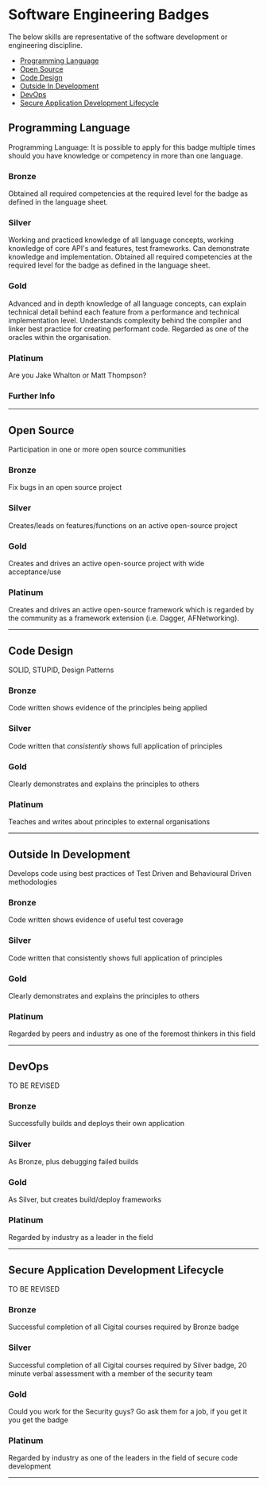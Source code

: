 # Software Engineering Badges

The below skills are representative of the software development or engineering discipline.

- [Programming Language][1]
- [Open Source][2]
- [Code Design][4]
- [Outside In Development][11]
- [DevOps][12]
- [Secure Application Development Lifecycle][13]


## Programming Language
Programming Language: It is possible to apply for this badge multiple times should you have knowledge or competency in more than one language.
### Bronze
Obtained all required competencies at the required level for the badge as defined in the language sheet.
### Silver
Working and practiced knowledge of all language concepts, working knowledge of core API's and features, test frameworks. Can demonstrate knowledge and implementation. Obtained all required competencies at the required level for the badge as defined in the language sheet.
### Gold
Advanced and in depth knowledge of all language concepts, can explain technical detail behind each feature from a performance and technical implementation level. Understands complexity behind the compiler and linker best practice for creating performant code.  Regarded as one of the oracles within the organisation.
### Platinum
Are you Jake Whalton or Matt Thompson?
### Further Info


----
## Open Source
 Participation in one or more open source communities
### Bronze
Fix bugs in an open source project
### Silver
Creates/leads on features/functions on an active open-source project
### Gold
Creates and drives an active open-source project with wide acceptance/use
### Platinum
Creates and drives an active open-source framework which is regarded by the community as a framework extension (i.e. Dagger,  AFNetworking).

----
## Code Design
 SOLID, STUPID, Design Patterns
### Bronze
Code written shows evidence of the principles being applied
### Silver
Code written that *consistently* shows full application of principles
### Gold
Clearly demonstrates and explains the principles to others
### Platinum
Teaches and writes about principles to external organisations

----
## Outside In Development
Develops code using best practices of Test Driven and Behavioural Driven methodologies
### Bronze
Code written shows evidence of useful test coverage
### Silver
Code written that consistently shows full application of principles
### Gold
Clearly demonstrates and explains the principles to others
### Platinum
Regarded by peers and industry as one of the foremost thinkers in this field

----
## DevOps
TO BE REVISED
### Bronze
Successfully builds and deploys their own application
### Silver
As Bronze, plus debugging failed builds
### Gold
As Silver, but creates build/deploy frameworks
### Platinum
Regarded by industry as a leader in the field

----
## Secure Application Development Lifecycle
TO BE REVISED
### Bronze
Successful completion of all Cigital courses required by Bronze badge
### Silver
Successful completion of all Cigital courses required by Silver badge, 20 minute verbal assessment with a member of the security team
### Gold
Could you work for the Security guys? Go ask them for a job, if you get it you get the badge
### Platinum
Regarded by industry as one of the leaders in the field of secure code development

----

[1]:	#programming-language
[2]:	#open-source
[3]:	#participation
[4]:	#solid
[5]:	#collaboration
[6]:	#initiative
[7]:	#technical-leadership
[8]:	#technical%20-design-authority
[9]:	#agility
[10]:	#innovation
[11]:	#outside%20in%20development
[12]:	#devOps
[13]:	#secure-application-development-lifecycle
